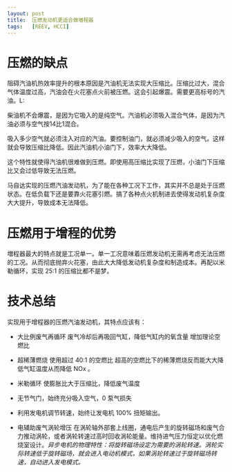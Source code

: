 ```yaml
---
layout: post
title:  压燃发动机更适合做増程器
tags:   [REEV, HCCI]
---
```


# 压燃的缺点

阻碍汽油机热效率提升的根本原因是汽油机无法实现大压缩比。压缩比过大，混合气体温度过高，汽油会在火花塞点火前被压燃。这会引起爆震。需要更高标号的汽油。L:

柴油机不会爆震，是因为它吸入的是纯空气。汽油机必须吸入混合气体，是因为汽油必须与空气按14比1混合。

吸入多少空气就必须注入对应的汽油。要控制油门，就必须减少吸入的空气。这样就会导致压缩比降低。因此汽油机小油门下，效率大大降低。

这个特性就使得汽油机很难做到压燃。即使用高压缩比实现了压燃，小油门下压缩比又会过低导致无法压燃。

马自达实现的压燃汽油发动机，为了能在各种工况下工作，其实并不总是处于压燃状态。在低负载下还是要靠火花塞引燃。搞了各种点火机制进去使得发动机复杂度大大提升，导致成本无法降低。



# 压燃用于增程的优势

増程器最大的特点就是工况单一。单一工况意味着压燃发动机无需再考虑无法压燃的工况。从而彻底抛弃火花塞，由此大大降低发动机复杂度和制造成本。再配以米勒循环，实现 25:1 的压缩比都不是梦。



# 技术总结

实现用于增程器的压燃汽油发动机，其特点应该有：

- 大比例废气再循环 废气冷却后再吸回气缸，降低气缸内的氧含量 增加理论空燃比

- 超稀薄燃烧 使用超过 40:1 的空燃比 超高的空燃比下的稀薄燃烧反而能大大降低气缸温度从而降低 NOx 。

- 米勒循环  使膨胀比大于压缩比，降低废气温度

- 无节气门，始终充分吸入空气，0 泵气损失

- 利用发电机调节转速，始终让发电机 100% 扭矩输出。

- 电辅助废气涡轮增压 在涡轮轴外部套上线圈，通电后产生的旋转磁场和废气合力推动涡轮，或者涡轮转速过高时回收涡轮能量。维持进气压力恒定以优化燃烧室设计。*异步电机的物理特性：将旋转磁场设定为需要的涡轮转速。涡轮实际转速低于旋转磁场，就会进入电动机模式，如果涡轮转速过于旋转磁场转速，自动进入发电模式。*

  

